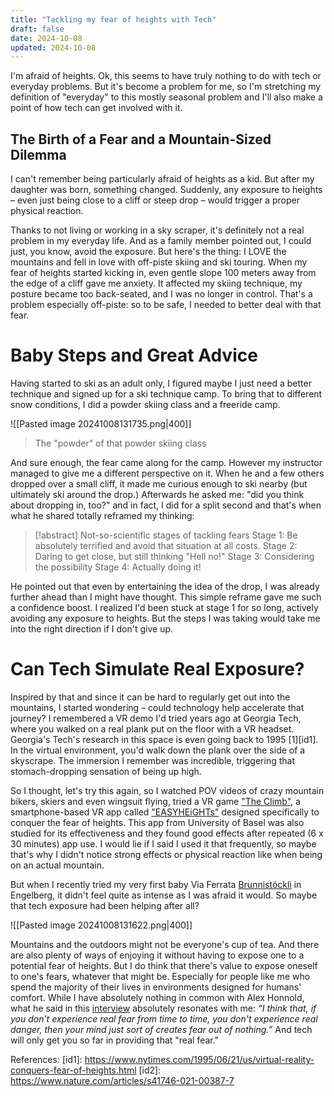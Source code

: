 ```yaml
---
title: "Tackling my fear of heights with Tech"
draft: false
date: 2024-10-08
updated: 2024-10-08
---
```

I'm afraid of heights. Ok, this seems to have truly nothing to do with tech or everyday problems. But it's become a problem for me, so I'm stretching my definition of "everyday" to this mostly seasonal problem and I'll also make a point of how tech can get involved with it. 

## The Birth of a Fear and a Mountain-Sized Dilemma
I can't remember being particularly afraid of heights as a kid. But after my daughter was born, something changed. Suddenly, any exposure to heights – even just being close to a cliff or steep drop – would trigger a proper physical reaction.

Thanks to not living or working in a sky scraper, it's definitely not a real problem in my everyday life. And as a family member pointed out, I could just, you know, avoid the exposure. But here's the thing: I LOVE the mountains and fell in love with off-piste skiing and ski touring. When my fear of heights started kicking in, even gentle slope 100 meters away from the edge of a cliff gave me anxiety. It affected my skiing technique, my posture became too back-seated, and I was no longer in control. That's a problem especially off-piste: so to be safe, I needed to better deal with that fear.

# Baby Steps and Great Advice 
Having started to ski as an adult only, I figured maybe I just need a better technique and signed up for a ski technique camp. To bring that to different snow conditions, I did a powder skiing class and a freeride camp. 


![[Pasted image 20241008131735.png|400]]
> The "powder" of that powder skiing class

And sure enough, the fear came along for the camp. However my instructor managed to give me a different perspective on it. When he and a few others dropped over a small cliff, it made me curious enough to ski nearby (but ultimately ski around the drop.) Afterwards he asked me: "did you think about dropping in, too?" and in fact, I did for a split second and that's when what he shared totally reframed my thinking: 

>[!abstract] Not-so-scientific stages of tackling fears
> Stage 1: Be absolutely terrified and avoid that situation at all costs.
> Stage 2: Daring to get close, but still thinking "Hell no!"
> Stage 3: Considering the possibility
> Stage 4: Actually doing it!

He pointed out that even by entertaining the idea of the drop, I was already further ahead than I might have thought. This simple reframe gave me such a confidence boost. I realized I'd been stuck at stage 1 for so long, actively avoiding any exposure to heights. But the steps I was taking would take me into the right direction if I don't give up.  

# Can Tech Simulate Real Exposure? 
Inspired by that and since it can be hard to regularly get out into the mountains, I started wondering – could technology help accelerate that journey?  I remembered a VR demo I'd tried years ago at Georgia Tech, where you walked on a real plank put on the floor with a VR headset. Georgia's Tech's research in this space is even going back to 1995 [1][id1]. In the virtual environment, you'd walk down the plank over the side of a skyscrape. The immersion I remember was incredible, triggering that stomach-dropping sensation of being up high. 

So I thought, let's try this again, so I watched POV videos of crazy mountain bikers, skiers and even wingsuit flying, tried a VR game ["The Climb"](https://www.theclimbgame.com/), a smartphone-based VR app called ["EASYHEiGHTs"](https://mcn.unibas.ch/de/publications/mobile-apps/easyheights/) designed specifically to conquer the fear of heights. This app from University of Basel was also studied for its effectiveness and they found good effects after repeated (6 x 30 minutes) app use. I would lie if I said I used it that frequently, so maybe that's why I didn't notice strong effects or physical reaction like when being on an actual mountain. 

But when I recently tried my very first baby Via Ferrata [Brunnistöckli](https://youtu.be/__Ux2TUIQoE) in Engelberg, it didn't feel quite as intense as I was afraid it would. So maybe that tech exposure had been helping after all?

![[Pasted image 20241008131622.png|400]]

Mountains and the outdoors might not be everyone's cup of tea. And there are also plenty of ways of enjoying it without having to expose one to a potential fear of heights. But I do think that there's value to expose oneself to one's fears, whatever that might be. Especially for people like me who spend the majority of their lives in  environments designed for humans' comfort. While I have absolutely nothing in common with Alex Honnold, what he said in this [interview](https://www.youtube.com/watch?v=wIwoU7-Czp4&ab_channel=HighPerformance) absolutely resonates with me:  *“I think that, if you don’t experience real fear from time to time, you don't experience real danger, then your mind just sort of creates fear out of nothing.”* And tech will only get you so far in providing that "real fear."

References:
[id1]: https://www.nytimes.com/1995/06/21/us/virtual-reality-conquers-fear-of-heights.html
[id2]: https://www.nature.com/articles/s41746-021-00387-7



